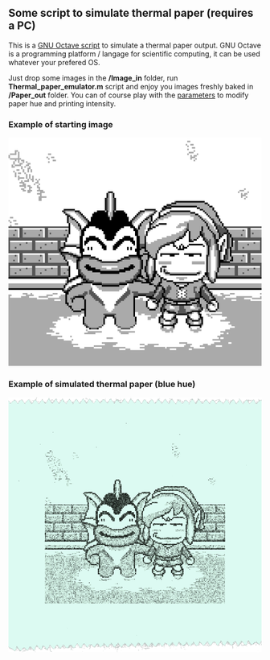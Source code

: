 ## Some script to simulate thermal paper (requires a PC)

This is a [GNU Octave script](https://octave.org/) to simulate a thermal paper output. GNU Octave is a programming platform / langage for scientific computing, it can be used whatever your prefered OS.

Just drop some images in the **/Image_in** folder, run **Thermal_paper_emulator.m** script and enjoy you images freshly baked in **/Paper_out** folder. You can of course play with the [parameters](https://github.com/Raphael-Boichot/The-TinyGB-Printer/blob/11cf0198a5f711a38a46dcad767c037ce5f8676b/SD/Paper_emulator/Thermal_paper_emulator.m#L9) to modify paper hue and printing intensity.

### Example of starting image
![alt](/SD/Paper_emulator/Image_in/0001839.png)

### Example of simulated thermal paper (blue hue)
![alt](/SD/Paper_emulator/Paper_out/printerPaper-dark8-0001839.png)
